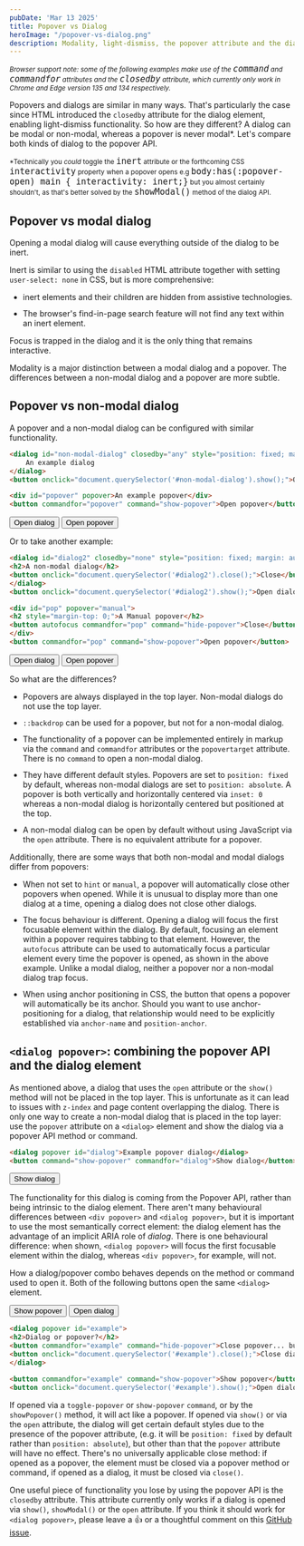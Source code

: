 ```yaml
---
pubDate: 'Mar 13 2025'
title: Popover vs Dialog
heroImage: "/popover-vs-dialog.png"
description: Modality, light-dismiss, the popover attribute and the dialog element
---
```


<style>
  li + li {
    margin-top: 12px;
  }

  small code {
    font-size: 15px !important;
  }
</style>

<small>*Browser support note: some of the following examples make use of the `command` and `commandfor` attributes and the `closedby` attribute, which currently only work in Chrome and Edge version 135 and 134 respectively.*</small>

Popovers and dialogs are similar in many ways. That's particularly the case since HTML introduced the `closedby` attribute for the dialog element, enabling light-dismiss functionality. So how are they different? A dialog can be modal or non-modal, whereas a popover is never modal*. Let's compare both kinds of dialog to the popover API.

<small>*Technically you _could_ toggle the `inert` attribute or the forthcoming CSS `interactivity` property when a popover opens e.g `body:has(:popover-open) main { interactivity: inert;}` but you almost certainly shouldn't, as that's better solved by the `showModal()` method of the dialog API.</small>

## Popover vs modal dialog

Opening a modal dialog will cause everything outside of the dialog to be inert.

Inert is similar to using the `disabled` HTML attribute together with setting `user-select: none` in CSS, but is more comprehensive: 

- inert elements and their children are hidden from assistive technologies.
- The browser's find-in-page search feature will not find any text within an inert element.

Focus is trapped in the dialog and it is the only thing that remains interactive. 

Modality is a major distinction between a modal dialog and a popover. The differences between a non-modal dialog and a popover are more subtle.

## Popover vs non-modal dialog

A popover and a non-modal dialog can be configured with similar functionality.

<style>
  dialog button:focus, [popover] button:focus, button:focus {
    outline: dashed 2px blue !important;
    outline-offset: 1px !important;
  }
</style>

```html
<dialog id="non-modal-dialog" closedby="any" style="position: fixed; margin: auto; inset: 0;">
    An example dialog
</dialog>
<button onclick="document.querySelector('#non-modal-dialog').show();">Open dialog</button>

<div id="popover" popover>An example popover</div>
<button commandfor="popover" command="show-popover">Open popover</button>
```

<dialog id="non-modal-dialog" closedby="any" style="position: fixed; margin: auto; inset: 0;">
An example dialog
</dialog>
<button onclick="document.querySelector('#non-modal-dialog').show();">Open dialog</button>

<div id="popover" popover>
An example popover
</div>
<button commandfor="popover" command="show-popover">Open popover</button>

<p style="margin-bottom: 12px;">Or to take another example:</p>

```html
<dialog id="dialog2" closedby="none" style="position: fixed; margin: auto; inset: 0;">
<h2>A non-modal dialog</h2>
<button onclick="document.querySelector('#dialog2').close();">Close</button>
</dialog>
<button onclick="document.querySelector('#dialog2').show();">Open dialog</button>

<div id="pop" popover="manual">
<h2 style="margin-top: 0;">A Manual popover</h2>
<button autofocus commandfor="pop" command="hide-popover">Close</button>
</div>
<button commandfor="pop" command="show-popover">Open popover</button>
```

<dialog id="dialog2" closedby="none" style="position: fixed; margin: auto; inset: 0;">
<h2 style="margin-top: 0;">A non-modal dialog</h2>
<button onclick="document.querySelector('#dialog2').close();">Close</button>
</dialog>
<button onclick="document.querySelector('#dialog2').show();">Open dialog</button>

<div id="pop" popover="manual">
<h2 style="margin-top: 0;">A Manual popover</h2>
<button autofocus commandfor="pop" command="hide-popover">Close</button>
</div>
<button commandfor="pop" command="show-popover">Open popover</button>

So what are the differences?

- Popovers are always displayed in the top layer. Non-modal dialogs do not use the top layer.
- `::backdrop` can be used for a popover, but not for a non-modal dialog.
- The functionality of a popover can be implemented entirely in markup via the `command` and `commandfor` attributes or the `popovertarget` attribute. There is no `command` to open a non-modal dialog.
- They have different default styles. Popovers are set to `position: fixed` by default, whereas non-modal dialogs are set to `position: absolute`. A popover is both vertically and horizontally centered via `inset: 0` whereas a non-modal dialog is horizontally centered but positioned at the top.
- A non-modal dialog can be open by default without using JavaScript via the `open` attribute. There is no equivalent attribute for a popover.

Additionally, there are some ways that both non-modal and modal dialogs differ from popovers:

- When not set to `hint` or `manual`, a popover will automatically close other popovers when opened. While it is unusual to display more than one dialog at a time, opening a dialog does not close other dialogs.
- The focus behaviour is different. Opening a dialog will focus the first focusable element within the dialog. By default, focusing an element within a popover requires tabbing to that element. However, the `autofocus` attribute can be used to automatically focus a particular element every time the popover is opened, as shown in the above example. Unlike a modal dialog, neither a popover nor a non-modal dialog trap focus.
- When using anchor positioning in CSS, the button that opens a popover will automatically be its anchor. Should you want to use anchor-positioning for a dialog, that relationship would need to be explicitly established via `anchor-name` and `position-anchor`.

## `<dialog popover>`: combining the popover API and the dialog element

As mentioned above, a dialog that uses the `open` attribute or the `show()` method will not be placed in the top layer. This is unfortunate as it can lead to issues with `z-index` and page content overlapping the dialog. There is only one way to create a non-modal dialog that is placed in the top layer: use the `popover` attribute on a `<dialog>` element and show the dialog via a popover API method or command. 

```html
<dialog popover id="dialog">Example popover dialog</dialog>
<button command="show-popover" commandfor="dialog">Show dialog</button>
```

<dialog popover id="dialog">Example popover dialog</dialog>
<button command="show-popover" commandfor="dialog">Show dialog</button>

The functionality for this dialog is coming from the Popover API, rather than being intrinsic to the dialog element. There aren't many behavioural differences between `<div popover>` and `<dialog popover>`, but it is important to use the most semantically correct element: the dialog element has the advantage of an implicit ARIA role of *dialog*. There is one behavioural difference: when shown, `<dialog popover>` will focus the first focusable element within the dialog, whereas `<div popover>`, for example, will not. 

How a dialog/popover combo behaves depends on the method or command used to open it. Both of the following buttons open the same `<dialog>` element. 

<style>
  #example::backdrop {
    background-color: rgba(0,0,0,.5);
  }
</style>

<dialog popover id="example" style="padding: 16px;">
<h2 style="margin-top: 0;">Dialog or popover?</h2>
<button commandfor="example" command="hide-popover">Close popover... but not dialog</button>
<button onclick="document.querySelector('#example').close();">Close dialog... but not popover</button>
</dialog>

<button commandfor="example" command="show-popover">Show popover</button>
<button onclick="document.querySelector('#example').show();">Open dialog</button>

```html
<dialog popover id="example">
<h2>Dialog or popover?</h2>
<button commandfor="example" command="hide-popover">Close popover... but not dialog</button>
<button onclick="document.querySelector('#example').close();">Close dialog... but not popover</button>
</dialog>

<button commandfor="example" command="show-popover">Show popover</button>
<button onclick="document.querySelector('#example').show();">Open dialog</button>
```

If opened via a `toggle-popover` or `show-popover` `command`, or by the `showPopover()` method, it will act like a popover. If opened via `show()` or via the `open` attribute, the dialog will get certain default styles due to the presence of the popover attribute, (e.g. it will be `position: fixed` by default rather than `position: absolute`), but other than that the `popover` attribute will have no effect. There's no universally applicable close method: if opened as a popover, the element must be closed via a popover method or command, if opened as a dialog, it must be closed via `close()`.

One useful piece of functionality you lose by using the popover API is the `closedby` attribute. This attribute currently only works if a dialog is opened via `show()`, `showModal()` or the `open` attribute. If you think it should work for `<dialog popover>`, please leave a 👍 or a thoughtful comment on this [GitHub issue](https://github.com/whatwg/html/issues/11105).
